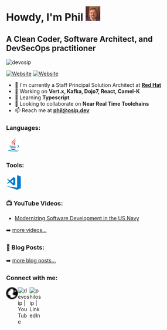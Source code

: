 # Howdy, I'm Phil  <img src=https://raw.githubusercontent.com/devosip/devosip/main/pjo.png alt="pjo" width="40" height="40"/>

## A Clean Coder, Software Architect, and DevSecOps practitioner

<p><img src="https://github-readme-stats.vercel.app/api?username=devosip&show_icons=true&locale=en&layout=compact&theme=onedark" alt="devosip" /></p>

[![Website](https://img.shields.io/website?label=osip.dev&style=for-the-badge&url=https%3A%2F%2Fosip.dev)](https://osip.dev)
[![Website](https://img.shields.io/website?label=lab.osip.dev&style=for-the-badge&url=https%3A%2F%2Flab.osip.dev)](https://lab.osip.dev)

- 🏢 I'm currently a Staff Principal Solution Architect at **[Red Hat]**
- 🔭 Working on **Vert.x, Kafka, Dojo7, React, Camel-K**
- 🌱 Learning **Typescript**
- 👯 Looking to collaborate on **Near Real Time Toolchains**
- 📫 Reach me at **phil@osip.dev**


### Languages:
<img src=https://raw.githubusercontent.com/devicons/devicon/master/icons/java/java-original.svg alt="java" width="40" height="40"/>

### Tools:
<img alt="Visual Studio Code" width="40" height="40" src="https://raw.githubusercontent.com/github/explore/80688e429a7d4ef2fca1e82350fe8e3517d3494d/topics/visual-studio-code/visual-studio-code.png" />

### 📺 YouTube Videos:

<!-- YOUTUBE:START -->
- [Modernizing Software Development in the US Navy](https://www.youtube.com/watch?v=LROzmXWfrpk)
<!-- YOUTUBE:END -->

➡️ [more videos...](https://youtube.com/devosip)



### 📕 Blog Posts:

<!-- BLOG-POST-LIST:START -->

<!-- BLOG-POST-LIST:END -->

➡️ [more blog posts...](https://osip.dev)

### Connect with me:

[<img align="left" alt="osip.dev" width="32px" src="https://raw.githubusercontent.com/iconic/open-iconic/master/svg/globe.svg" />][website]
[<img align="left" alt="devosip | YouTube" width="32px" src="https://cdn.jsdelivr.net/npm/simple-icons@v3/icons/youtube.svg" />][youtube]
[<img align="left" alt="philosip | LinkedIn" width="32px" src="https://cdn.jsdelivr.net/npm/simple-icons@v3/icons/linkedin.svg" />][linkedin]



[Red Hat]: https://redhat.com
[website]: https://osip.dev
[youtube]: https://youtube.com/devosip
[linkedin]: https://linkedin.com/in/philosip
